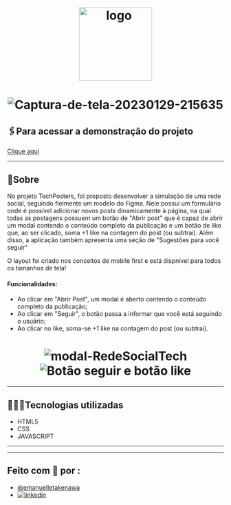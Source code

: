 <h1 align="center">
     <img src="https://i.ibb.co/vJMBw6N/Captura-de-tela-20230223-175448.png" alt="logo" width=170>
</h1>

<h1 align="center">
    <img src="https://i.ibb.co/zGnZzX3/Captura-de-tela-20230223-175550.png" alt="Captura-de-tela-20230129-215635" />
</h1>


## 🖇️Para acessar a demonstração do projeto

[Clique aqui](https://rede-social-tech.vercel.app/) 


<hr>

## 📜Sobre

No projeto TechPosters, foi proposto desenvolver a simulação de uma rede social, seguindo fielmente um modelo do Figma.
Nele possui um formulário onde é possível adicionar novos posts dinamicamente à página, na qual todas as postagens possuem um botão de "Abrir post" que é capaz de
abrir um modal contendo o conteúdo completo da publicação e um botão de like que, ao ser clicado, soma +1 like na contagem do post (ou subtrai).
Além disso, a aplicação também apresenta uma seção de "Sugestões para você seguir"

O layout foi criado nos conceitos de mobile first e está dispnível para todos os tamanhos de tela!


#### Funcionalidades:
- Ao clicar em "Abrir Post", um modal é aberto contendo o conteúdo completo da publicação;
- Ao clicar em "Seguir", o botão passa a informar que você está seguindo o usuário;
- Ao clicar no like, soma-se +1 like na contagem do post (ou subtrai).

<h1 align="center">
<img src="https://i.ibb.co/wMDPQ2G/Captura-de-tela-20230223-175640.png" alt="modal-RedeSocialTech" > 
<img src="https://i.ibb.co/jZR3jff/Design-sem-nome-10.png" alt="Botão seguir e botão like">

</h1>


<hr>

## 👩🏻‍💻Tecnologias utilizadas
- HTML5
- CSS
- JAVASCRIPT

<hr>


<hr>

## Feito com 🤍 por :
- [@emanuelletakenawa](https://github.com/emanuelletakenawa)
- [![linkedin](https://img.shields.io/badge/linkedin-0A66C2?style=for-the-badge&logo=linkedin&logoColor=white)](https://www.linkedin.com/in/emanuelle-takenawa-32b6a1257)

